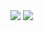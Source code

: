 <img src="https://capsule-render.vercel.app/api?type=wave&color=0:EEFF00,100:a82da8&height=300&section=header&text=ProjectTeamOne&fontSize=90" />
<img src="https://img.shields.io/badge/Java-blue?style=flat&logo=Java&logoColor=white"/>

